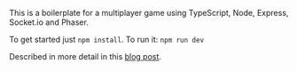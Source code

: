 This is a boilerplate for a multiplayer game using TypeScript, Node, Express, Socket.io and Phaser. 

To get started just `npm install`.
To run it: `npm run dev`

Described in more detail in this [blog post](https://www.levelupcoder.com/multiplayer-game-typescript-node-express-socketio-phaser/).
